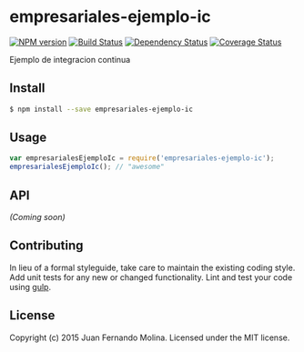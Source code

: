 # empresariales-ejemplo-ic 
[![NPM version][npm-image]][npm-url] [![Build Status][travis-image]][travis-url] [![Dependency Status][daviddm-url]][daviddm-image] [![Coverage Status][coveralls-image]][coveralls-url]

Ejemplo de integracion continua


## Install

```bash
$ npm install --save empresariales-ejemplo-ic
```


## Usage

```javascript
var empresarialesEjemploIc = require('empresariales-ejemplo-ic');
empresarialesEjemploIc(); // "awesome"
```

## API

_(Coming soon)_


## Contributing

In lieu of a formal styleguide, take care to maintain the existing coding style. Add unit tests for any new or changed functionality. Lint and test your code using [gulp](http://gulpjs.com/).


## License

Copyright (c) 2015 Juan Fernando Molina. Licensed under the MIT license.



[npm-url]: https://npmjs.org/package/empresariales-ejemplo-ic
[npm-image]: https://badge.fury.io/js/empresariales-ejemplo-ic.svg
[travis-url]: https://travis-ci.org/juanfmolina/empresariales-ejemplo-ic
[travis-image]: https://travis-ci.org/juanfmolina/empresariales-ejemplo-ic.svg?branch=master
[daviddm-url]: https://david-dm.org/juanfmolina/empresariales-ejemplo-ic.svg?theme=shields.io
[daviddm-image]: https://david-dm.org/juanfmolina/empresariales-ejemplo-ic
[coveralls-url]: https://coveralls.io/r/juanfmolina/empresariales-ejemplo-ic
[coveralls-image]: https://coveralls.io/repos/juanfmolina/empresariales-ejemplo-ic/badge.png

